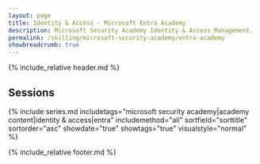 ```yaml
---
layout: page
title: Identity & Access - Microsoft Entra Academy
description: Microsoft Security Academy Identity & Access Management.
permalink: /skilling/microsoft-security-academy/entra-academy
showbreadcrumb: true
---
```


{% include_relative header.md %}

## Sessions

{% include series.md 
    includetags="microsoft security academy|academy content|identity & access|entra" includemethod="all" sortfield="sorttitle" sortorder="asc" showdate="true" showtags="true"
    visualstyle="normal"
%}

{% include_relative footer.md %}